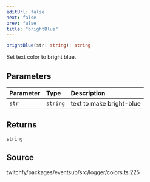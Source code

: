 ```yaml
---
editUrl: false
next: false
prev: false
title: "brightBlue"
---
```


```ts
brightBlue(str: string): string
```

Set text color to bright blue.

## Parameters

| Parameter | Type | Description |
| :------ | :------ | :------ |
| `str` | `string` | text to make bright-blue |

## Returns

`string`

## Source

twitchfy/packages/eventsub/src/logger/colors.ts:225

